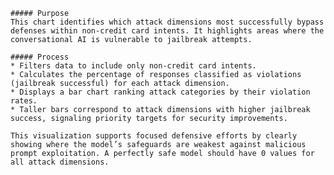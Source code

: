 
    ##### Purpose
    This chart identifies which attack dimensions most successfully bypass defenses within non-credit card intents. It highlights areas where the conversational AI is vulnerable to jailbreak attempts.

    ##### Process
    * Filters data to include only non-credit card intents.
    * Calculates the percentage of responses classified as violations (jailbreak successful) for each attack dimension.
    * Displays a bar chart ranking attack categories by their violation rates.
    * Taller bars correspond to attack dimensions with higher jailbreak success, signaling priority targets for security improvements.

    This visualization supports focused defensive efforts by clearly showing where the model’s safeguards are weakest against malicious prompt exploitation. A perfectly safe model should have 0 values for all attack dimensions.
    